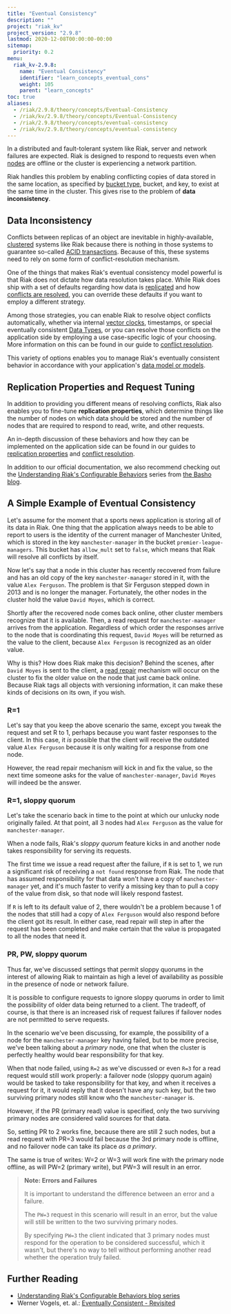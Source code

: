 ```yaml
---
title: "Eventual Consistency"
description: ""
project: "riak_kv"
project_version: "2.9.8"
lastmod: 2020-12-08T00:00:00-00:00
sitemap:
  priority: 0.2
menu:
  riak_kv-2.9.8:
    name: "Eventual Consistency"
    identifier: "learn_concepts_eventual_cons"
    weight: 105
    parent: "learn_concepts"
toc: true
aliases:
  - /riak/2.9.8/theory/concepts/Eventual-Consistency
  - /riak/kv/2.9.8/theory/concepts/Eventual-Consistency
  - /riak/2.9.8/theory/concepts/eventual-consistency
  - /riak/kv/2.9.8/theory/concepts/eventual-consistency
---
```


[concept buckets]: {{<baseurl>}}riak/kv/2.9.8/learn/concepts/buckets
[concept causal context vc]: {{<baseurl>}}riak/kv/2.9.8/learn/concepts/causal-context/#vector-clocks
[concept clusters]: {{<baseurl>}}riak/kv/2.9.8/learn/concepts/clusters
[concept replication]: {{<baseurl>}}riak/kv/2.9.8/learn/concepts/replication
[glossary node]: {{<baseurl>}}riak/kv/2.9.8/learn/glossary/#node
[glossary read rep]: {{<baseurl>}}riak/kv/2.9.8/learn/glossary/#read-repair
[usage bucket types]: {{<baseurl>}}riak/kv/2.9.8/developing/usage/bucket-types
[usage conflict resolution]: {{<baseurl>}}riak/kv/2.9.8/developing/usage/conflict-resolution

In a distributed and fault-tolerant system like Riak, server and network
failures are expected. Riak is designed to respond to requests even when
[nodes][glossary node] are offline or the cluster is experiencing
a network partition.

Riak handles this problem by enabling conflicting copies of data stored
in the same location, as specified by [bucket type][concept buckets], bucket, and key, to exist at the same time in the cluster. This
gives rise to the problem of **data inconsistency**.

## Data Inconsistency

Conflicts between replicas of an object are inevitable in
highly-available, [clustered][concept clusters] systems like Riak because there
is nothing in those systems to guarantee so-called [ACID
transactions](http://en.wikipedia.org/wiki/ACID). Because of this, these
systems need to rely on some form of conflict-resolution mechanism.

One of the things that makes Riak's eventual consistency model powerful
is that Riak does not dictate how data resolution takes place. While
Riak does ship with a set of defaults regarding how data is
[replicated](#replication-properties-and-request-tuning) and how
[conflicts are resolved][usage conflict resolution], you can override these
defaults if you want to employ a different strategy.

Among those strategies, you can enable Riak to resolve object conflicts
automatically, whether via internal [vector clocks][concept causal context vc], timestamps, or
special eventually consistent [Data Types]({{<baseurl>}}riak/kv/2.9.8/developing/data-types/), or you can resolve those
conflicts on the application side by employing a use case-specific logic
of your choosing. More information on this can be found in our guide to
[conflict resolution][usage conflict resolution].

This variety of options enables you to manage Riak's eventually
consistent behavior in accordance with your application's [data model
or models]({{<baseurl>}}riak/kv/2.9.8/developing/data-modeling/).

## Replication Properties and Request Tuning

In addition to providing you different means of resolving conflicts,
Riak also enables you to fine-tune **replication properties**, which
determine things like the number of nodes on which data should be stored
and the number of nodes that are required to respond to read, write, and
other requests.

An in-depth discussion of these behaviors and how they can be
implemented on the application side can be found in our guides to
[replication properties][concept replication] and [conflict resolution][usage conflict resolution].

In addition to our official documentation, we also recommend checking
out the [Understanding Riak's Configurable
Behaviors](http://basho.com/understanding-riaks-configurable-behaviors-part-1/)
series from [the Basho blog](https://riak.com/blog/).

## A Simple Example of Eventual Consistency

Let's assume for the moment that a sports news application is storing
all of its data in Riak. One thing that the application always needs to
be able to report to users is the identity of the current manager of
Manchester United, which is stored in the key `manchester-manager` in
the bucket `premier-league-managers`. This bucket has `allow_mult` set
to `false`, which means that Riak will resolve all conflicts by itself.

Now let's say that a node in this cluster has recently recovered from
failure and has an old copy of the key `manchester-manager` stored in
it, with the value `Alex Ferguson`. The problem is that Sir Ferguson
stepped down in 2013 and is no longer the manager. Fortunately, the
other nodes in the cluster hold the value `David Moyes`, which is
correct.

Shortly after the recovered node comes back online, other cluster
members recognize that it is available. Then, a read request for
`manchester-manager` arrives from the application. Regardless of which
order the responses arrive to the node that is coordinating this
request, `David Moyes` will be returned as the value to the client,
because `Alex Ferguson` is recognized as an older value.

Why is this? How does Riak make this decision? Behind the scenes, after
`David Moyes` is sent to the client, a [read repair][glossary read rep] mechanism will occur on the cluster to fix the
older value on the node that just came back online. Because Riak tags
all objects with versioning information, it can make these kinds of
decisions on its own, if you wish.

### R=1

Let's say that you keep the above scenario the same, except you tweak
the request and set R to 1, perhaps because you want faster responses to
the client. In this case, it _is_ possible that the client will receive
the outdated value `Alex Ferguson` because it is only waiting for a
response from one node.

However, the read repair mechanism will kick in and fix the value, so
the next time someone asks for the value of `manchester-manager`, `David
Moyes` will indeed be the answer.

### R=1, sloppy quorum

Let's take the scenario back in time to the point at which our unlucky
node originally failed. At that point, all 3 nodes had `Alex Ferguson`
as the value for `manchester-manager`.

When a node fails, Riak's *sloppy quorum* feature kicks in and another
node takes responsibility for serving its requests.

The first time we issue a read request after the failure, if `R` is set
to 1, we run a significant risk of receiving a `not found` response from
Riak. The node that has assumed responsibility for that data won't have
a copy of `manchester-manager` yet, and it's much faster to verify a
missing key than to pull a copy of the value from disk, so that node
will likely respond fastest.

If `R` is left to its default value of 2, there wouldn't be a problem
because 1 of the nodes that still had a copy of `Alex Ferguson` would
also respond before the client got its result. In either case, read
repair will step in after the request has been completed and make
certain that the value is propagated to all the nodes that need it.

### PR, PW, sloppy quorum

Thus far, we've discussed settings that permit sloppy quorums in the
interest of allowing Riak to maintain as high a level of availability as
possible in the presence of node or network failure.

It is possible to configure requests to ignore sloppy quorums in order
to limit the possibility of older data being returned to a client. The
tradeoff, of course, is that there is an increased risk of request
failures if failover nodes are not permitted to serve requests.

In the scenario we've been discussing, for example, the possibility of a
node for the `manchester-manager` key having failed, but to be more
precise, we've been talking about a *primary* node, one that when the
cluster is perfectly healthy would bear responsibility for that key.

When that node failed, using `R=2` as we've discussed or even `R=3` for
a read request would still work properly: a failover node (sloppy quorum
again) would be tasked to take responsibility for that key, and when it
receives a request for it, it would reply that it doesn't have any such
key, but the two surviving primary nodes still know who the
`manchester-manager` is.

However, if the PR (primary read) value is specified, only the two
surviving primary nodes are considered valid sources for that data.

So, setting PR to 2 works fine, because there are still 2 such nodes,
but a read request with PR=3 would fail because the 3rd primary node is
offline, and no failover node can take its place *as a primary*.

The same is true of writes: W=2 or W=3 will work fine with the primary
node offline, as will PW=2 (primary write), but PW=3 will result in an
error.

>**Note: Errors and Failures**
>
>It is important to understand the difference between an error and a
failure.
>
>The `PW=3` request in this scenario will result in an error,
but the value will still be written to the two surviving primary
nodes.
>
>By specifying `PW=3` the client indicated that 3 primary
nodes must respond for the operation to be considered successful, which
it wasn't, but there's no way to tell without performing another read
whether the operation truly failed.

## Further Reading

* [Understanding Riak's Configurable Behaviors blog series](http://basho.com/understanding-riaks-configurable-behaviors-part-1/)
* Werner Vogels, et. al.: [Eventually Consistent - Revisited](http://www.allthingsdistributed.com/2008/12/eventually_consistent.html)

